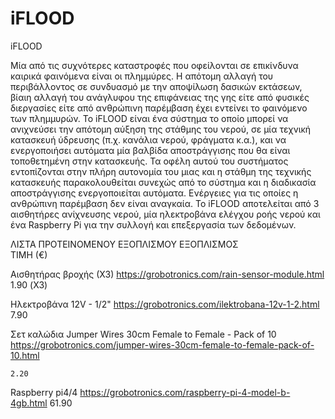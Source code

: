 # iFLOOD
iFLOOD

Μία από τις συχνότερες καταστροφές που οφείλονται σε επικίνδυνα καιρικά φαινόμενα είναι οι πλημμύρες. Η απότομη αλλαγή του περιβάλλοντος σε συνδυασμό με την αποψίλωση δασικών εκτάσεων, βίαιη αλλαγή του ανάγλυφου της επιφάνειας της γης είτε από φυσικές διεργασίες είτε από ανθρώπινη παρέμβαση έχει εντείνει το φαινόμενο των πλημμυρών.
Το iFLOOD είναι ένα σύστημα το οποίο μπορεί να ανιχνεύσει την απότομη αύξηση της στάθμης του νερού, σε μία τεχνική κατασκευή ύδρευσης (π.χ. κανάλια νερού, φράγματα κ.α.), και να ενεργοποιήσει αυτόματα  μία βαλβίδα αποστράγγισης που θα είναι τοποθετημένη στην κατασκευής.
Τα οφέλη αυτού του συστήματος εντοπίζονται στην πλήρη αυτονομία του μιας και η στάθμη της τεχνικής κατασκευής παρακολουθείται συνεχώς από το σύστημα και η διαδικασία αποστράγγισης ενεργοποιείται αυτόματα. Ενέργειες για τις οποίες η ανθρώπινη παρέμβαση δεν είναι αναγκαία.
Το iFLOOD αποτελείται από 3 αισθητήρες ανίχνευσης νερού, μία ηλεκτροβάνα ελέγχου ροής νερού και ένα Raspberry Pi για την συλλογή και επεξεργασία των δεδομένων.


ΛΙΣΤΑ ΠΡΟΤΕΙΝΟΜΕΝΟΥ ΕΞΟΠΛΙΣΜΟΥ
ΕΞΟΠΛΙΣΜΟΣ	
ΤΙΜΗ (€)

Αισθητήρας βροχής (Χ3)
https://grobotronics.com/rain-sensor-module.html	
1.90 (Χ3)


Ηλεκτροβάνα 12V - 1/2"
https://grobotronics.com/ilektrobana-12v-1-2.html
	7.90

Σετ καλώδια Jumper Wires 30cm Female to Female - Pack of 10
https://grobotronics.com/jumper-wires-30cm-female-to-female-pack-of-10.html

	2.20

Raspberry pi4/4
https://grobotronics.com/raspberry-pi-4-model-b-4gb.html	61.90
